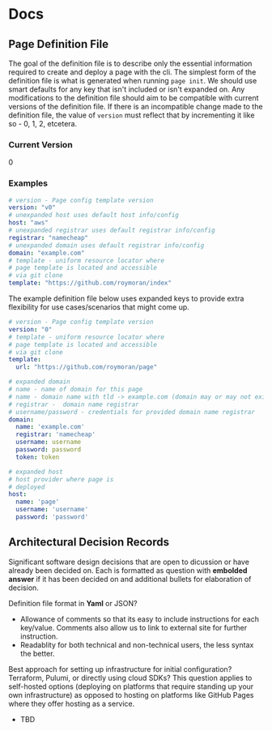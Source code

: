 # Docs

## Page Definition File
The goal of the definition file is to describe only the essential information required to create and deploy a page with the cli. The simplest form of the definition file is what is generated when running `page init`. We should use smart defaults for any key that isn't included or isn't expanded on. Any modifications to the definition file should aim to be compatible with current versions of the definition file. If there is an incompatible change made to the definition file, the value of `version` must reflect that by incrementing it like so - 0, 1, 2, etcetera.

### Current Version
0

### Examples
```yaml
# version - Page config template version
version: "v0"
# unexpanded host uses default host info/config
host: "aws"
# unexpanded registrar uses default registrar info/config
registrar: "namecheap"
# unexpanded domain uses default registrar info/config
domain: "example.com"
# template - uniform resource locator where
# page template is located and accessible
# via git clone
template: "https://github.com/roymoran/index"
```

The example definition file below uses expanded keys to provide extra flexibility for use cases/scenarios that might come up.
```yaml
# version - Page config template version
version: "0"
# template - uniform resource locator where
# page template is located and accessible
# via git clone
template:
  url: "https://github.com/roymoran/page"

# expanded domain 
# name - name of domain for this page
# name - domain name with tld -> example.com (domain may or may not exist on account)
# registrar -  domain name registrar
# username/password - credentials for provided domain name registrar
domain:
  name: 'example.com'
  registrar: 'namecheap'
  username: username
  password: password
  token: token

# expanded host
# host provider where page is
# deployed
host:
  name: 'page'
  username: 'username'
  password: 'password'

```

## Architectural Decision Records
Significant software design decisions that are open to dicussion or have already been decided on. Each is formatted as question with **embolded answer** if it has been decided on and additional bullets for elaboration of decision. 

Definition file format in **Yaml** or JSON? 
- Allowance of comments so that its easy to include instructions for each key/value. Comments also allow us to link to external site for further instruction.
- Readablity for both technical and non-technical users, the less syntax the better.

Best approach for setting up infrastructure for initial configuration? Terraform, Pulumi, or directly using cloud SDKs? This question applies to self-hosted options (deploying on platforms that require standing up your own infrastructure) as opposed to hosting on platforms like GitHub Pages where they offer hosting as a service.
- TBD